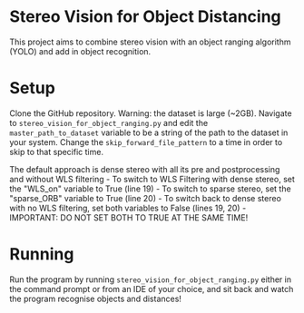 # Stereo Vision for Object Distancing

This project aims to combine stereo vision with an object ranging algorithm (YOLO) and add in object recognition.

# Setup

Clone the GitHub repository. Warning: the dataset is large (~2GB). Navigate to `stereo_vision_for_object_ranging.py` and edit the `master_path_to_dataset` variable to be a string of the path to the dataset in your system. Change the `skip_forward_file_pattern` to a time in order to skip to that specific time.

The default approach is dense stereo with all its pre and postprocessing and without WLS filtering
	- To switch to WLS Filtering with dense stereo, set the "WLS_on" variable to True						    (line 19)
	- To switch to sparse stereo, set the "sparse_ORB" variable to True								            (line 20)
	- To switch back to dense stereo with no WLS filtering, set both variables to False						    (lines 19, 20)
	- IMPORTANT: DO NOT SET BOTH TO TRUE AT THE SAME TIME!

# Running

Run the program by running `stereo_vision_for_object_ranging.py` either in the command prompt or from an IDE of your choice, and sit back and watch the program recognise objects and distances! 